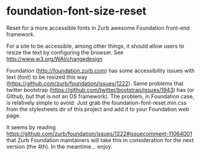 foundation-font-size-reset
==========================

Reset for a more accessible fonts in Zurb awesome Foundation front-end framework.

For a site to be accessible, among other things, it should allow users to resize the text by configuring the browser. See http://www.w3.org/WAI/changedesign

Foundation (http://foundation.zurb.com) has some accessibility issues with text (font) to be resized this way (https://github.com/zurb/foundation/issues/1222). Same problems that twitter bootstrap (https://github.com/twitter/bootstrap/issues/1943) has (or Github, but that is not an OS framework). The problem, in Foundation case, is relatively simple to avoid: 
Just grab the foundation-font-reset.min.css from the stylesheets dir of this project and add it to your Foundation web page.

It seems by reading https://github.com/zurb/foundation/issues/1222#issuecomment-11064001 that Zurb Foundation maintainers will take this in consideration for the next version (the 4th). In the meantime... enjoy.
